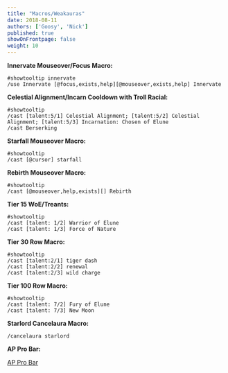 ```yaml
---
title: "Macros/Weakauras"
date: 2018-08-11
authors: ['Goosy', 'Nick']
published: true
showOnFrontpage: false
weight: 10
---
```


**Innervate Mouseover/Focus Macro:**

```
#showtooltip innervate
/use Innervate [@focus,exists,help][@mouseover,exists,help] Innervate
```

**Celestial Alignment/Incarn Cooldown with Troll Racial:**

```
#showtooltip
/cast [talent:5/1] Celestial Alignment; [talent:5/2] Celestial Alignment; [talent:5/3] Incarnation: Chosen of Elune
/cast Berserking
```

**Starfall Mouseover Macro:**

```
#showtooltip
/cast [@cursor] starfall
```

**Rebirth Mouseover Macro:**

```
#showtooltip
/cast [@mouseover,help,exists][] Rebirth
```

**Tier 15 WoE/Treants:**

```
#showtooltip
/cast [talent: 1/2] Warrior of Elune
/cast [talent: 1/3] Force of Nature
```

**Tier 30 Row Macro:**

```
#showtooltip
/cast [talent:2/1] tiger dash
/cast [talent:2/2] renewal
/cast [talent:2/3] wild charge
```
 
 **Tier 100 Row Macro:**

```
#showtooltip
/cast [talent: 7/2] Fury of Elune
/cast [talent: 7/3] New Moon
```

**Starlord Cancelaura Macro:**

```
/cancelaura starlord
```

**AP Pro Bar:**


[AP Pro Bar](https://wago.io/4y7qKOBVW)
